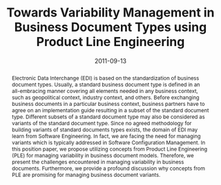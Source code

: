 ---
abstract: Electronic Data Interchange (EDI) is based on the standardization of business
  document types. Usually, a standard business document type is defined in an all-embracing
  manner covering all elements needed in any business context, such as geopolitical
  context, industry context, and others. Before exchanging business documents in a
  particular business context, business partners have to agree on an implementation
  guide resulting in a subset of the standard document type. Different subsets of
  a standard document type may also be considered as variants of the standard document
  type. Since no agreed methodology for building variants of standard documents types
  exists, the domain of EDI may learn from Software Engineering. In fact, we are facing
  the need for managing variants which is typically addressed in Software Configuration
  Management. In this position paper, we propose utilizing concepts from Product Line
  Engineering (PLE) for managing variability in business document models. Therefore,
  we present the challenges encountered in managing variability in business documents.
  Furthermore, we provide a profound discussion why concepts from PLE are promising
  for managing business document variants.
authors:
- Christian Pichler
- Christian Huemer
date: '2011-09-13'
featured: false
links:
- name: Publik
  url: https://publik.tuwien.ac.at/showentry.php?ID=201827&lang=2
publication_types:
- '1'
publishDate: '2011-09-13'
title: Towards Variability Management in Business Document Types using Product Line
  Engineering
url_pdf: ''
---